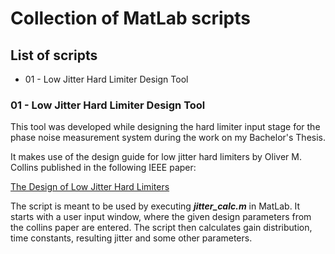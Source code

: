 # Collection of MatLab scripts

## List of scripts

- 01 - Low Jitter Hard Limiter Design Tool 


### 01 - Low Jitter Hard Limiter Design Tool

This tool was developed while designing the hard limiter input stage for the phase noise measurement system during the work on my Bachelor's Thesis.

It makes use of the design guide for low jitter hard limiters by Oliver M. Collins published in the following IEEE paper:

[The Design of Low Jitter Hard Limiters](https://ieeexplore.ieee.org/document/494304)

The script is meant to be used by executing ***jitter_calc.m*** in MatLab. It starts with a user input window, where the given design parameters from the collins paper are entered. The script then calculates gain distribution, time constants, resulting jitter and some other parameters.



